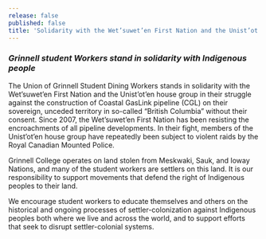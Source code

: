 ```yaml
---
release: false
published: false
title: 'Solidarity with the Wet’suwet’en First Nation and the Unist’ot’en house group '
---
```


### *Grinnell student Workers stand in solidarity with Indigenous people*

The Union of Grinnell Student Dining Workers stands in solidarity with the Wet’suwet’en First Nation and the Unist’ot’en house group in their struggle against the construction of Coastal GasLink pipeline (CGL) on their sovereign, unceded territory in so-called “British Columbia” without their consent. Since 2007, the Wet’suwet’en First Nation has been resisting the encroachments of all pipeline developments. In their fight, members of the Unist’ot’en house group have repeatedly been subject to violent raids by the Royal Canadian Mounted Police. 

Grinnell College operates on land stolen from Meskwaki, Sauk, and Ioway Nations, and many of the student workers are settlers on this land. It is our responsibility to support movements that defend the right of Indigenous peoples to their land.  

We encourage student workers to educate themselves and others on the historical and ongoing processes of settler-colonization against Indigenous peoples both where we live and across the world, and to support efforts that seek to disrupt settler-colonial systems. 

